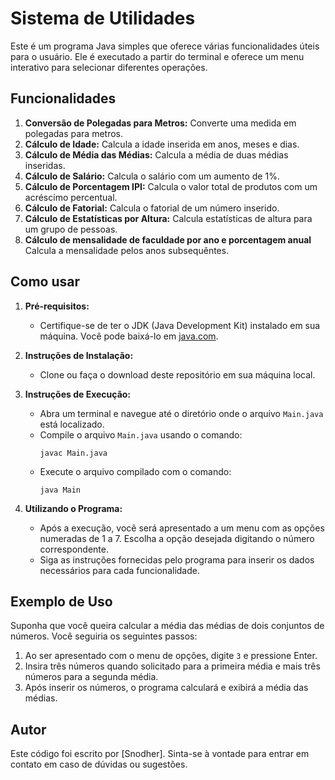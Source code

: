 # Sistema de Utilidades

Este é um programa Java simples que oferece várias funcionalidades úteis para o usuário. Ele é executado a partir do terminal e oferece um menu interativo para selecionar diferentes operações.

## Funcionalidades

1. **Conversão de Polegadas para Metros:** Converte uma medida em polegadas para metros.
2. **Cálculo de Idade:** Calcula a idade inserida em anos, meses e dias.
3. **Cálculo de Média das Médias:** Calcula a média de duas médias inseridas.
4. **Cálculo de Salário:** Calcula o salário com um aumento de 1%.
5. **Cálculo de Porcentagem IPI:** Calcula o valor total de produtos com um acréscimo percentual.
6. **Cálculo de Fatorial:** Calcula o fatorial de um número inserido.
7. **Cálculo de Estatísticas por Altura:** Calcula estatísticas de altura para um grupo de pessoas.
8. **Cálculo de mensalidade de faculdade por ano e porcentagem anual**  Calcula a mensalidade pelos anos subsequêntes.

## Como usar

1. **Pré-requisitos:**
   - Certifique-se de ter o JDK (Java Development Kit) instalado em sua máquina. Você pode baixá-lo em [java.com](https://www.java.com/pt-BR/download/).
   
2. **Instruções de Instalação:**
   - Clone ou faça o download deste repositório em sua máquina local.

3. **Instruções de Execução:**
   - Abra um terminal e navegue até o diretório onde o arquivo `Main.java` está localizado.
   - Compile o arquivo `Main.java` usando o comando:
     ```
     javac Main.java
     ```
   - Execute o arquivo compilado com o comando:
     ```
     java Main
     ```
4. **Utilizando o Programa:**
   - Após a execução, você será apresentado a um menu com as opções numeradas de 1 a 7. Escolha a opção desejada digitando o número correspondente.
   - Siga as instruções fornecidas pelo programa para inserir os dados necessários para cada funcionalidade.

## Exemplo de Uso

Suponha que você queira calcular a média das médias de dois conjuntos de números. Você seguiria os seguintes passos:

1. Ao ser apresentado com o menu de opções, digite `3` e pressione Enter.
2. Insira três números quando solicitado para a primeira média e mais três números para a segunda média.
3. Após inserir os números, o programa calculará e exibirá a média das médias.

## Autor

Este código foi escrito por [Snodher]. Sinta-se à vontade para entrar em contato em caso de dúvidas ou sugestões.

